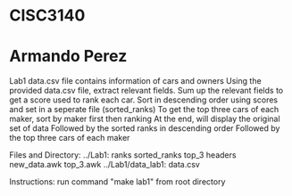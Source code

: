 # CISC3140
# Armando Perez

Lab1
data.csv file contains information of cars and owners
Using the provided data.csv file, extract relevant fields.
Sum up the relevant fields to get a score used to rank each car.
Sort in descending order using scores and set in a seperate file (sorted_ranks)
To get the top three cars of each maker, sort by maker first then ranking
At the end, will display the original set of data
Followed by the sorted ranks in descending order
Followed by the top three cars of each maker

Files and Directory:
../Lab1: 
ranks	sorted_ranks	top_3	headers
new_data.awk	top_3.awk
../Lab1/data_lab1:
data.csv

Instructions: run command "make lab1" from root directory
